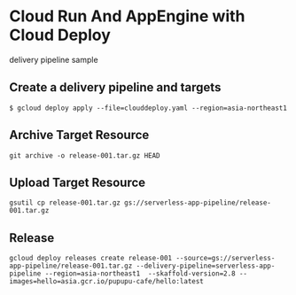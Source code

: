 # Cloud Run And AppEngine with Cloud Deploy 

delivery pipeline sample

## Create a delivery pipeline and targets 

```
$ gcloud deploy apply --file=clouddeploy.yaml --region=asia-northeast1
```

## Archive Target Resource

```
git archive -o release-001.tar.gz HEAD
```

## Upload Target Resource

```
gsutil cp release-001.tar.gz gs://serverless-app-pipeline/release-001.tar.gz
```

## Release

```
gcloud deploy releases create release-001 --source=gs://serverless-app-pipeline/release-001.tar.gz --delivery-pipeline=serverless-app-pipeline --region=asia-northeast1  --skaffold-version=2.8 --images=hello=asia.gcr.io/pupupu-cafe/hello:latest
```
